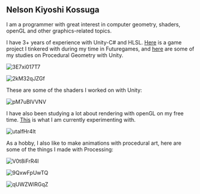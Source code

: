 ## Nelson Kiyoshi Kossuga

I am a programmer with great interest in computer geometry, shaders, openGL and other graphics-related topics.

I have 3+ years of experience with Unity-C# and HLSL. [Here](https://github.com/5Daydreams/SnakeGameAlgorithms) is a game project I tinkered with during my time in Futuregames, and [here](https://github.com/5Daydreams/ProceduralGeometryUnity) are some of my studies on Procedural Geometry with Unity.

![3E7xi017T7](https://user-images.githubusercontent.com/49330163/170142710-bb71570c-5081-42a3-af78-a6a87559a019.gif)

![2kM32qJZGf](https://user-images.githubusercontent.com/49330163/170142698-15fc08ef-180b-4ed7-9849-2e5125c997e1.gif)

These are some of the shaders I worked on with Unity:

![pM7uBIVVNV](https://user-images.githubusercontent.com/49330163/170143940-43665fe4-840a-4760-9147-b8d14f7c5537.gif)

I have also been studying a lot about rendering with openGL on my free time. [This](https://github.com/5Daydreams/StudiesOpenGL) is what I am currently experimenting with.

![utalfHr4lt](https://user-images.githubusercontent.com/49330163/170142724-68b3aaed-7181-4514-a576-395abde7de5d.gif)

As a hobby, I also like to make animations with procedural art, here are some of the things I made with Processing:

![V0t8iFrR4I](https://user-images.githubusercontent.com/49330163/170142857-6b2b9317-999f-44aa-9349-42689db8b683.gif)

![9QxwFpUwTQ](https://user-images.githubusercontent.com/49330163/170142964-5fbb75a9-f205-49d3-8806-524e23b2a470.gif)

![qUWZWlRGqZ](https://user-images.githubusercontent.com/49330163/170143337-5c874873-5725-423a-a8a2-fa2a6a5020fa.gif)
